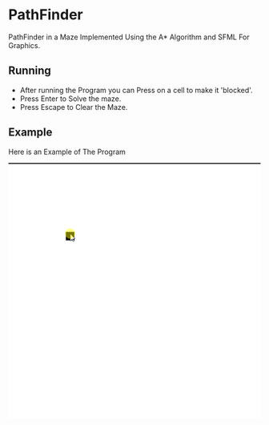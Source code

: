 
# PathFinder

PathFinder in a Maze Implemented Using the A* Algorithm and SFML For Graphics.

## Running

- After running the Program you can Press on a cell to make it 'blocked'.
- Press Enter to Solve the maze.
- Press Escape to Clear the Maze.

## Example

Here is an Example of The Program

![Example](./Example.gif)
